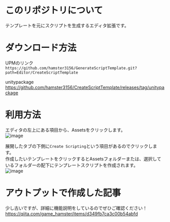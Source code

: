 # このリポジトリについて
テンプレートを元にスクリプトを生成するエディタ拡張です。

# ダウンロード方法
UPMのリンク\
`https://github.com/hamster3156/GenerateScriptTemplate.git?path=Editor/CreateScriptTemplate`

unitypackage\
https://github.com/hamster3156/CreateScriptTemplate/releases/tag/unitypackage

# 利用方法
エディタの左上にある項目から、Assetsをクリックします。\
![image](https://github.com/user-attachments/assets/eec56b32-0af8-471b-88c2-05a88cf489e2)

展開したタブの下側に`Create Scripting`という項目があるのでクリックします。\
作成したいテンプレートをクリックするとAssetsフォルダーまたは、選択しているフォルダーの配下にテンプレートスクリプトを作成されます。\
![image](https://github.com/user-attachments/assets/c87bfac5-6b6a-4f8c-be26-450b32360fc9)


# アウトプットで作成した記事
少し古いですが、詳細に機能説明をしているのでぜひご確認ください！\
https://qiita.com/game_hamster/items/d349fb7ca3c00b54abfd
